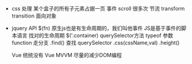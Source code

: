 - css 处理
  某个盒子的所有子元素占据一页
  事件 scroll 很多次 节流
  transform transition 
  面向对象
- jquery API
  $(fn) 原生js也是有生命周期的，我们叫他事件
  JS是基于事件的脚本语言 找对的生命周期
  $('.container) querySelector方法
  typeof 参数 function 走分支
  .find() 查找 querySelector
  .css(cssName,val) .height()

  Vue 统统没有
  Vue MVVM 尽量的减少DOM编程